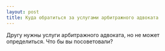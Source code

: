 ```yaml
---
layout: post 
title: Куда обратиться за услугами арбитражного адвоката 
--- 
```

Другу нужны услуги арбитражного адвоката, но не может определиться. Что бы вы посоветовали?
